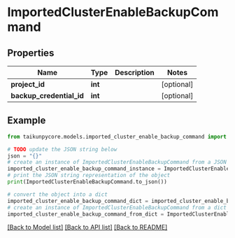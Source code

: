 # ImportedClusterEnableBackupCommand


## Properties

Name | Type | Description | Notes
------------ | ------------- | ------------- | -------------
**project_id** | **int** |  | [optional] 
**backup_credential_id** | **int** |  | [optional] 

## Example

```python
from taikunpycore.models.imported_cluster_enable_backup_command import ImportedClusterEnableBackupCommand

# TODO update the JSON string below
json = "{}"
# create an instance of ImportedClusterEnableBackupCommand from a JSON string
imported_cluster_enable_backup_command_instance = ImportedClusterEnableBackupCommand.from_json(json)
# print the JSON string representation of the object
print(ImportedClusterEnableBackupCommand.to_json())

# convert the object into a dict
imported_cluster_enable_backup_command_dict = imported_cluster_enable_backup_command_instance.to_dict()
# create an instance of ImportedClusterEnableBackupCommand from a dict
imported_cluster_enable_backup_command_from_dict = ImportedClusterEnableBackupCommand.from_dict(imported_cluster_enable_backup_command_dict)
```
[[Back to Model list]](../README.md#documentation-for-models) [[Back to API list]](../README.md#documentation-for-api-endpoints) [[Back to README]](../README.md)


